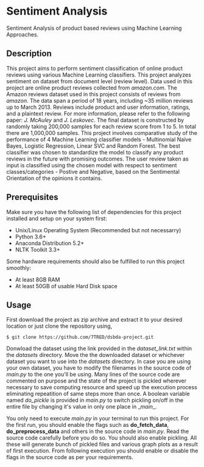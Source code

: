 # Sentiment Analysis
Sentiment Analysis of product based reviews using Machine Learning Approaches.

## Description
This project aims to perform sentiment classification of online product reviews using various Machine Learning classifiers. This project analyzes sentiment on dataset from document level (review level). Data used in this project are online product reviews collected from _amazon.com_. The Amazon reviews dataset used in this project consists of reviews from _amazon_. The data span a period of 18 years, including ~35 million reviews up to March 2013. Reviews include product and user information, ratings, and a plaintext review. For more information, please refer to the following paper: _J. McAuley_ and _J. Leskovec_. The final dataset is constructed by randomly taking 200,000 samples for each review score from 1 to 5. In total there are 1,000,000 samples. This project involves comparative study of the performance of 4 Machine Learning classifier models - Multinomial Naïve Bayes, Logistic Regression, Linear SVC and Random Forest. The best classifier was chosen to standardize the model to classify any product reviews in the future with promising outcomes. The user review taken as input is classified using the chosen model with respect to sentiment classes/categories - Postive and Negative, based on the Sentimental Orientation of the opinions it contains.

## Prerequisites
Make sure you have the following list of dependencies for this project installed and setup on your system first:

- Unix/Linux Operating System (Recommended but not necessarry)
- Python 3.6+
- Anaconda Distribution 5.2+
- NLTK Toolkit 3.3+

Some hardware requirements should also be fulfilled to run this project smoothly:

- At least 8GB RAM
- At least 50GB of usable Hard Disk space

## Usage
First download the project as zip archive and extract it to your desired location or just clone the repository using,

```
$ git clone https://github.com/7TRED/dsbda-project.git
```

Donwload the dataset using the link provided in the _dataset_link.txt_ within the _datasets_ directory. Move the the downloaded dataset or whichever dataset you want to use into the _datasets_ directory. In case you are using your own dataset, you have to modify the filenames in the source code of _main.py_ to the one you'll be using. Many lines of the source code are commented on purpose and the state of the project is pickled wherever necessary to save computing resource and speed up the execution process eliminating repeatition of same steps more than once. A boolean variable named _do\_pickle_ is provided in _main.py_ to switch pickling on/off in the entire file by changing it's value in only one place in \__main__.

You only need to execute _main.py_ in your terminal to run this project. For the first run, you should enable the flags such as __do_fetch_data__, __do_preprocess_data__ and others in the source code in _main.py_. Read the source code carefully before you do so. You should also enable pickling. All these will generate bunch of pickled files and various graph plots as a result of first execution. From following execution you should enable or disable the flags in the source code as per your requirements.
